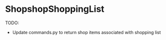 # ShopshopShoppingList

TODO:

- Update commands.py to return shop items associated with shopping list
